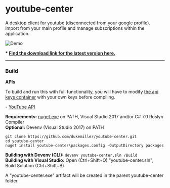 # youtube-center
A desktop client for youtube (disconnected from your google profile). Import from your main profile and manage subscriptions within the application.

![Demo](https://i.imgur.com/j3PIXyC.gif)

**\* [Find the download link for the latest version here.](https://github.com/dukemiller/youtube-center/releases/latest)**  

---

### Build 
**APIs**  

To build and run this with full functionality, you will have to modify [the api keys container](youtube-center/Classes/ApiKeys.cs) with your own keys before compiling.  

\- [YouTube API](https://console.developers.google.com/apis/)  

**Requirements:** [nuget.exe](https://dist.nuget.org/win-x86-commandline/latest/nuget.exe) on PATH, Visual Studio 2017 and/or C# 7.0 Roslyn Compiler  
**Optional:** Devenv (Visual Studio 2017) on PATH  

```
git clone https://github.com/dukemiller/youtube-center.git
cd youtube-center
nuget install youtube-center\packages.config -OutputDirectory packages
```  

**Building with Devenv (CLI):** ``devenv youtube-center.sln /Build``  
**Building with Visual Studio:**  Open (Ctrl+Shift+O) "youtube-center.sln", Build Solution (Ctrl+Shift+B)

A "youtube-center.exe" artifact will be created in the parent youtube-center folder.
